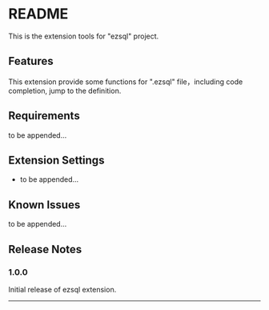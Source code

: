 # README

This is the extension tools for "ezsql" project.

## Features

This extension provide some functions for ".ezsql" file，including code completion, jump to the definition.

## Requirements

to be appended...

## Extension Settings

* to be appended...

## Known Issues

to be appended...

## Release Notes

### 1.0.0

Initial release of ezsql extension.

---

